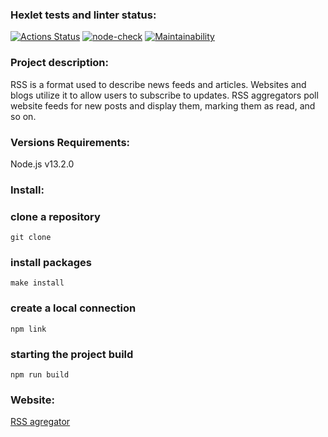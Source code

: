 ### Hexlet tests and linter status:
[![Actions Status](https://github.com/Mari-Krukovskaya/frontend-project-11/workflows/hexlet-check/badge.svg)](https://github.com/Mari-Krukovskaya/frontend-project-11/actions)
[![node-check](https://github.com/Mari-Krukovskaya/frontend-project-11/actions/workflows/node-check.yml/badge.svg)](https://github.com/Mari-Krukovskaya/frontend-project-11/actions/workflows/node-check.yml)
[![Maintainability](https://api.codeclimate.com/v1/badges/7171ce9a8f380ff3b5d2/maintainability)](https://codeclimate.com/github/Mari-Krukovskaya/frontend-project-11/maintainability)

### Project description:
RSS is a format used to describe news feeds and articles. Websites and blogs utilize it to allow users to subscribe to updates. RSS aggregators poll website feeds for new posts and display them, marking them as read, and so on.

### Versions Requirements:
Node.js v13.2.0

### Install:

### clone a repository
```
git clone
```

### install packages
```
make install
```

### create a local connection
```
npm link
```

### starting the project build
```
npm run build
```

### Website:
[RSS agregator](https://frontend-project-11-xw3s.vercel.app/ "RSS agregator")